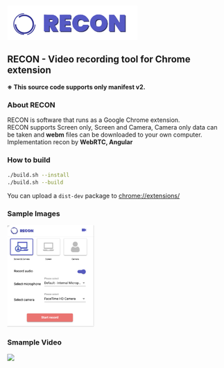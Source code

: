 <img src="store/logo.png" width="300">

## RECON - Video recording tool for Chrome extension
<b>※ This source code supports only manifest v2.</b>

### About RECON
RECON is software that runs as a Google Chrome extension.  
RECON supports Screen only, Screen and Camera, Camera only data can be taken and <b>webm</b> files can be downloaded to your own computer.  
Implementation recon by <b>WebRTC, Angular</b>

### How to build
```bash
./build.sh --install
./build.sh --build
```

You can upload a `dist-dev` package to [chrome://extensions/](chrome://extensions)

### Sample Images
<img src="store/ic_frame.png" width="200">

### Smample Video
<img src="store/recon_sample.gif" width="300">
